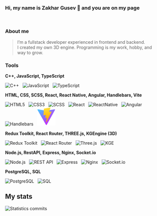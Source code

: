 


### Hi, my name is Zakhar Gusev 🧐 and you are on my page 

<img height='180px' src="https://media1.tenor.com/m/Ywma7l0YcJMAAAAd/cat-kitten.gif" alt="">

### About me
> I’m a fullstack developer experienced in frontend and backend. \
> I created my own 3D engine. Programming is my work, hobby, and way to grow.

### Tools
**C++, JavaScript, TypeScript**
<p>
  <img height='60px' src="https://cdn.jsdelivr.net/gh/devicons/devicon/icons/cplusplus/cplusplus-original.svg" alt="C++" />&nbsp;&nbsp;
  <img height='60px' src="https://cdn.jsdelivr.net/gh/devicons/devicon/icons/javascript/javascript-original.svg" alt="JavaScript" />&nbsp;&nbsp;
  <img height='60px' src="https://cdn.jsdelivr.net/gh/devicons/devicon/icons/typescript/typescript-original.svg" alt="TypeScript" />
</p>

**HTML, CSS, SCSS, React, React Native, Angular, Handlebars, Vite**
<p>
  <img height='60px' src="https://cdn.jsdelivr.net/gh/devicons/devicon/icons/html5/html5-original.svg" alt="HTML5" />&nbsp;&nbsp;
  <img height='60px' src="https://cdn.jsdelivr.net/gh/devicons/devicon/icons/css3/css3-original.svg" alt="CSS3" />&nbsp;&nbsp;
  <img height='60px' src="https://cdn.jsdelivr.net/gh/devicons/devicon/icons/sass/sass-original.svg" alt="SCSS" />&nbsp;&nbsp;
  <img height='60px' src="https://cdn.jsdelivr.net/gh/devicons/devicon/icons/react/react-original-wordmark.svg" alt="React" />&nbsp;&nbsp;
  <img height='60px' src="https://cdn.jsdelivr.net/gh/devicons/devicon/icons/react/react-original.svg" alt="ReactNative" title="React Native" />&nbsp;&nbsp;
  <img height='60px' src="https://cdn.jsdelivr.net/gh/devicons/devicon/icons/angularjs/angularjs-original.svg" alt="Angular" />&nbsp;&nbsp;
  <img height='60px' src="https://cdn.jsdelivr.net/gh/devicons/devicon/icons/handlebars/handlebars-original.svg" alt="Handlebars" />&nbsp;&nbsp;
  <img height='60px' src="https://raw.githubusercontent.com/devicons/devicon/master/icons/vitejs/vitejs-original.svg" alt="Vite" />
</p>

**Redux Toolkit, React Router, THREE.js, KGEngine (3D)**
<p>
  <img height='60px' src="https://redux-toolkit.js.org/img/redux.svg" alt="Redux Toolkit" />&nbsp;&nbsp;
  <img height='60px' src="https://cdn.jsdelivr.net/gh/devicons/devicon/icons/reactrouter/reactrouter-original.svg" alt="React Router" />&nbsp;&nbsp;
  <img height='60px' src="https://cdn.jsdelivr.net/gh/devicons/devicon/icons/threejs/threejs-original.svg" alt="Three.js" />&nbsp;&nbsp;
  <img src="https://cdn.jsdelivr.net/gh/devicons/devicon/icons/keras/keras-original.svg" width="60" height="60" alt="KGE" />
</p>


**Node.js, RestAPI, Express, Nginx, Socket.io**
<p>
  <img height='60px' src="https://cdn.jsdelivr.net/gh/devicons/devicon/icons/nodejs/nodejs-original.svg" alt="Node.js" />&nbsp;&nbsp;
  <img height='60px' src="https://img.icons8.com/ios/452/api.png" alt="REST API" style="height:60px;"/>&nbsp;&nbsp;
  <img height='60px' src="https://cdn.jsdelivr.net/gh/devicons/devicon/icons/express/express-original.svg" alt="Express" />&nbsp;&nbsp;
  <img height='60px' src="https://cdn.jsdelivr.net/gh/devicons/devicon/icons/nginx/nginx-original.svg" alt="Nginx" />&nbsp;&nbsp;
  <img height='60px' src="https://cdn.jsdelivr.net/gh/devicons/devicon/icons/socketio/socketio-original.svg" alt="Socket.io" />
</p>

**PostgreSQL, SQL**
<p>
  <img height='60px' src="https://cdn.jsdelivr.net/gh/devicons/devicon/icons/postgresql/postgresql-original.svg" alt="PostgreSQL" />&nbsp;&nbsp;
  <img height='60px' src="https://cdn.jsdelivr.net/gh/devicons/devicon/icons/mysql/mysql-original.svg" alt="SQL" />&nbsp;&nbsp;
</p>

## My stats
![Statistics commits](https://streak-stats.demolab.com/?user=KANTNOLI&theme=cobalt)&nbsp;&nbsp;&nbsp;&nbsp;&nbsp;&nbsp; 

